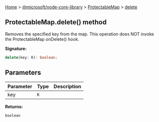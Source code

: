 [Home](./index) &gt; [@microsoft/node-core-library](./node-core-library.md) &gt; [ProtectableMap](./node-core-library.protectablemap.md) &gt; [delete](./node-core-library.protectablemap.delete.md)

## ProtectableMap.delete() method

Removes the specified key from the map. This operation does NOT invoke the ProtectableMap onDelete() hook.

<b>Signature:</b>

```typescript
delete(key: K): boolean;
```

## Parameters

|  Parameter | Type | Description |
|  --- | --- | --- |
|  key | `K` |  |

<b>Returns:</b>

`boolean`


